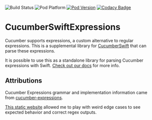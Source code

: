![Build Status](https://github.com/Tyler-Keith-Thompson/CucumberSwiftExpressions/actions/workflows/CI.yml/badge.svg?branch=main)
![Pod Platform](https://img.shields.io/cocoapods/p/CucumberSwiftExpressions.svg?style=popout) [![Pod Version](https://img.shields.io/cocoapods/v/CucumberSwiftExpressions.svg?style=popout)](http://cocoapods.org/pods/CucumberSwiftExpressions)
[![Codacy Badge](https://app.codacy.com/project/badge/Grade/c29b0bf4883b4387a41ac1d090773f65)](https://www.codacy.com/gh/Tyler-Keith-Thompson/CucumberSwift/dashboard?utm_source=github.com&amp;utm_medium=referral&amp;utm_content=Tyler-Keith-Thompson/CucumberSwiftExpressions&amp;utm_campaign=Badge_Grade)

# CucumberSwiftExpressions

Cucumber supports expressions, a custom alternative to regular expressions. This is a supplemental library for [CucumberSwift](https://github.com/Tyler-Keith-Thompson/CucumberSwift) that can parse these expressions. 

It is possible to use this as a standalone library for parsing Cucumber expressions with Swift. [Check out our docs](https://tyler-keith-thompson.github.io/CucumberSwiftExpressions/documentation/cucumberswiftexpressions/) for more info.

## Attributions
Cucumber Expressions grammar and implementation information came from [cucumber-expressions](https://github.com/cucumber/cucumber-expressions). 

[This static website](https://cucumber.github.io/cucumber-expressions/) allowed me to play with weird edge cases to see expected behavior and correct regex outputs.